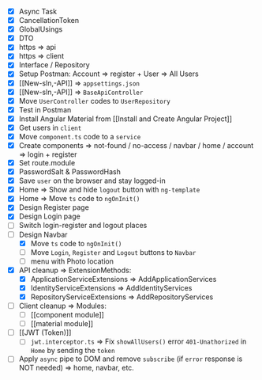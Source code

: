 - [x] Async Task
- [x] CancellationToken
- [x] GlobalUsings
- [x] DTO
- [x] https => api
- [x] https => client
- [x] Interface / Repository
- [x] Setup Postman: Account => register + User => All Users
- [x] [[New-sln,-API]] => `appsettings.json`
- [x] [[New-sln,-API]] => `BaseApiController`
- [x] Move `UserController` codes to `UserRepository`
- [x] Test in Postman
- [x] Install Angular Material from [[Install and Create Angular Project]]
- [x] Get users in `client`
- [x] Move `component.ts` code to a `service`
- [x] Create components => not-found / no-access / navbar / home / account => login + register
- [x] Set route.module
- [x] PasswordSalt & PasswordHash
- [x] Save `user` on the browser and stay logged-in
- [x] Home => Show and hide `logout` button with `ng-template`
- [x] Home => Move `ts` code to `ngOnInit()`
- [x] Design Register page
- [x] Design Login page
- [ ] Switch login-register and logout places
- [ ] Design Navbar
	- [x] Move `ts` code to `ngOnInit()`
	- [ ] Move `Login`, `Register` and `Logout` buttons to `Navbar`
	- [ ] menu with Photo location
- [x] API cleanup => ExtensionMethods:
	- [x] ApplicationServiceExtensions => AddApplicationServices
	- [x] IdentityServiceExtensions => AddIdentityServices
	- [x] RepositoryServiceExtensions => AddRepositoryServices
- [ ] Client cleanup => Modules:
	- [ ] [[component module]]
	- [ ] [[material module]]
- [ ] [[JWT (Token)]]
	- [ ] `jwt.interceptor.ts` => Fix `showAllUsers()` error `401-Unathorized` in `Home` by sending the `token`
- [ ] Apply `async` pipe to DOM and remove `subscribe` (if `error` response is NOT needed) => home, navbar, etc. 